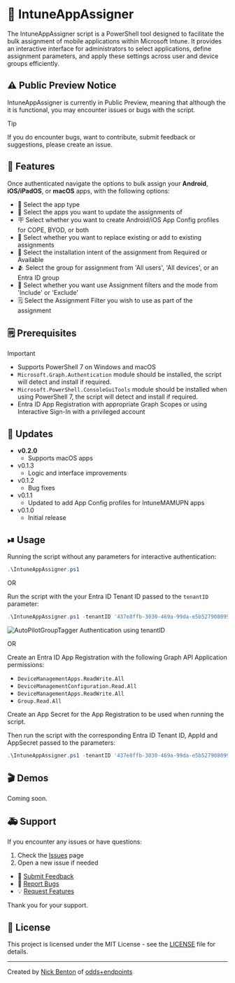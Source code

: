# 📲 IntuneAppAssigner

The IntuneAppAssigner script is a PowerShell tool designed to facilitate the bulk assignment of mobile applications within Microsoft Intune.
It provides an interactive interface for administrators to select applications, define assignment parameters, and apply these settings across user and device groups efficiently.

## ⚠ Public Preview Notice

IntuneAppAssigner is currently in Public Preview, meaning that although the it is functional, you may encounter issues or bugs with the script.

> [!TIP]
> If you do encounter bugs, want to contribute, submit feedback or suggestions, please create an issue.

## 🌟 Features

Once authenticated navigate the options to bulk assign your **Android**, **iOS/iPadOS**, or **macOS** apps, with the following options:

- 📱 Select the app type
- 🎁 Select the apps you want to update the assignments of
- 🪧 Select whether you want to create Android/iOS App Config profiles for COPE, BYOD, or both
- 🔀 Select whether you want to replace existing or add to existing assignments
- 💽 Select the installation intent of the assignment from Required or Available
- 🫂 Select the group for assignment from 'All users', 'All devices', or an Entra ID group
- 🔄 Select whether you want use Assignment filters and the mode from 'Include' or 'Exclude'
- 🗒 Select the Assignment Filter you wish to use as part of the assignment

## 🗒 Prerequisites

> [!IMPORTANT]
>
> - Supports PowerShell 7 on Windows and macOS
> - `Microsoft.Graph.Authentication` module should be installed, the script will detect and install if required.
> - `Microsoft.PowerShell.ConsoleGuiTools` module should be installed when using PowerShell 7, the script will detect and install if required.
> - Entra ID App Registration with appropriate Graph Scopes or using Interactive Sign-In with a privileged account

## 🔄 Updates

- **v0.2.0**
  - Supports macOS apps
- v0.1.3
  - Logic and interface improvements
- v0.1.2
  - Bug fixes
- v0.1.1
  - Updated to add App Config profiles for IntuneMAMUPN apps
- v0.1.0
  - Initial release

## ⏯ Usage

Running the script without any parameters for interactive authentication:

```powershell
.\IntuneAppAssigner.ps1
```

OR

Run the script with the your Entra ID Tenant ID passed to the `tenantID` parameter:

```powershell
.\IntuneAppAssigner.ps1 -tenantID '437e8ffb-3030-469a-99da-e5b527908099'
```

![AutoPilotGroupTagger Authentication using tenantID](img/agt-demo-auth-tenant.gif)

OR

Create an Entra ID App Registration with the following Graph API Application permissions:

- `DeviceManagementApps.ReadWrite.All`
- `DeviceManagementConfiguration.Read.All`
- `DeviceManagementApps.ReadWrite.All`
- `Group.Read.All`

Create an App Secret for the App Registration to be used when running the script.

Then run the script with the corresponding Entra ID Tenant ID, AppId and AppSecret passed to the parameters:

```powershell
.\IntuneAppAssigner.ps1 -tenantID '437e8ffb-3030-469a-99da-e5b527908099' -appId '799ebcfa-ca81-4e63-baaf-a35123164d78' -appSecret 'g708Q~uot4xo9dU_1TjGQIuUr0UyBHNZmY2m3cy6'
```

## 🎬 Demos

Coming soon.

## 🚑 Support

If you encounter any issues or have questions:

1. Check the [Issues](https://github.com/ennnbeee/IntuneAppAssigner/issues) page
2. Open a new issue if needed

- 📝 [Submit Feedback](https://github.com/ennnbeee/IntuneAppAssigner/issues/new?labels=feedback)
- 🐛 [Report Bugs](https://github.com/ennnbeee/IntuneAppAssigner/issues/new?labels=bug)
- 💡 [Request Features](https://github.com/ennnbeee/IntuneAppAssigner/issues/new?labels=enhancement)

Thank you for your support.

## 📜 License

This project is licensed under the MIT License - see the [LICENSE](LICENSE) file for details.

---

Created by [Nick Benton](https://github.com/ennnbeee) of [odds+endpoints](https://www.oddsandendpoints.co.uk/)
